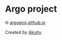 # Argo project

🌐 [argoproj.github.io](https://argoproj.github.io/)

Created by [Akuity](../../companies/akuity/akuity.md).
